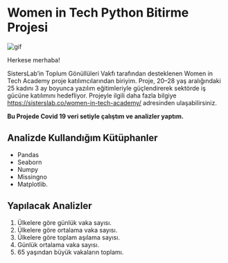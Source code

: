 # Women in Tech Python Bitirme Projesi
![gif](https://media.giphy.com/media/dVuyBgq2z5gVBkFtDc/giphy.gif)

Herkese merhaba!

SistersLab’in Toplum Gönüllüleri Vakfı tarafından desteklenen Women in Tech Academy proje katılımcılarından biriyim. Proje, 20–28 yaş aralığındaki 25 kadını 3 ay boyunca yazılım eğitimleriyle güçlendirerek sektörde iş gücüne katılımını hedefliyor. Projeyle ilgili daha fazla bilgiye https://sisterslab.co/women-in-tech-academy/ adresinden ulaşabilirsiniz.

**Bu Projede Covid 19 veri setiyle çalıştım ve analizler yaptım.**

## Analizde Kullandığım Kütüphanler
* Pandas
* Seaborn 
* Numpy 
* Missingno 
* Matplotlib.

## Yapılacak Analizler
1. Ülkelere göre günlük vaka sayısı.
2. Ülkelere göre ortalama vaka sayısı.
3. Ülkelere göre toplam aşılama sayısı.
4. Günlük ortalama vaka sayısı.
5. 65 yaşından büyük vakaların toplamı.
